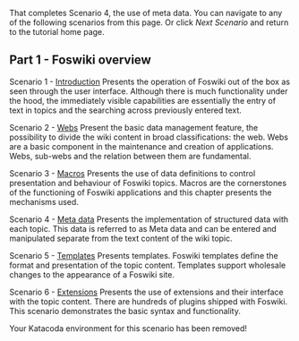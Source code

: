 That completes Scenario 4, the use of meta data.
You can navigate to any of the following scenarios from this page. Or click _Next Scenario_ and return to the tutorial home page.

## Part 1 - Foswiki overview

Scenario 1 - [Introduction](https://www.katacoda.com/bramvanoosterhout/courses/foswiki/introduction)
Presents the operation of Foswiki out of the box as seen through the user interface.
Although there is much functionality under the hood, the immediately visible capabilities are essentially the entry of text in topics
and the searching across previously entered text.

Scenario 2 - [Webs](https://www.katacoda.com/bramvanoosterhout/courses/foswiki/webs)
Present the basic data management feature,
the possibility to divide the wiki content in broad classifications: the web. Webs are a basic component in the maintenance and creation of applications.
Webs, sub-webs and the relation between them are fundamental.

Scenario 3 - [Macros](https://www.katacoda.com/bramvanoosterhout/courses/foswiki/macros)
Presents the use of data definitions to control presentation and behaviour of Foswiki topics.
Macros are the cornerstones of the functioning of Foswiki applications and this chapter presents the mechanisms used.

Scenario 4 - [Meta data](https://www.katacoda.com/bramvanoosterhout/courses/foswiki/meta)
Presents the implementation of structured data with each topic. This data is referred to as Meta data
and can be entered and manipulated separate from the text content of the wiki topic.

Scenario 5 - [Templates](https://www.katacoda.com/bramvanoosterhout/courses/foswiki/templates) 
Presents templates. Foswiki templates define the format and presentation of the topic content.
Templates support wholesale changes to the appearance of a Foswiki site.

Scenario 6 - [Extensions](https://www.katacoda.com/bramvanoosterhout/courses/foswiki/extensions) 
Presents the use of extensions and their interface with the topic content. There are hundreds of plugins shipped with Foswiki.
This scenario demonstrates the basic syntax and functionality.

Your Katacoda environment for this scenario has been removed!